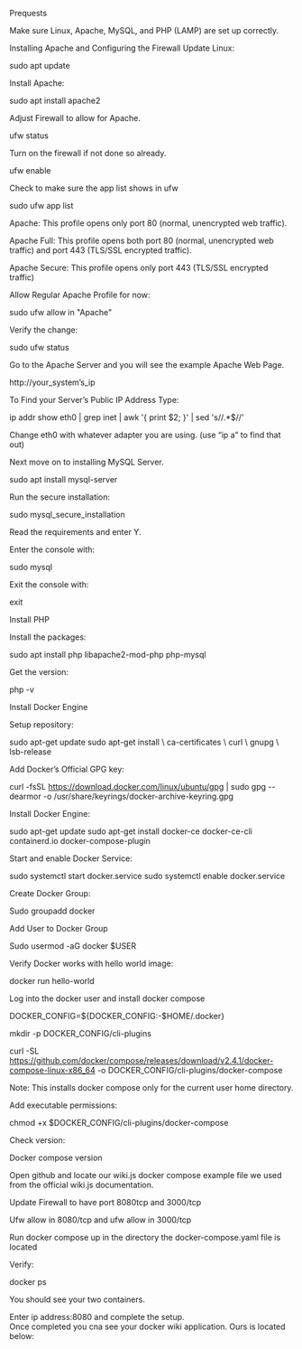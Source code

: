 Prequests

Make sure Linux, Apache, MySQL, and PHP (LAMP) are set up correctly.

Installing Apache and Configuring the Firewall
Update Linux:

sudo apt update

Install Apache:

sudo apt install apache2

Adjust Firewall to allow for Apache. 

ufw status 

Turn on the firewall if not done so already.

ufw enable

Check to make sure the app list shows in ufw

sudo ufw app list



Apache: This profile opens only port 80 (normal, unencrypted web traffic). 

Apache Full: This profile opens both port 80 (normal, unencrypted web traffic) and port 443 (TLS/SSL encrypted traffic). 

Apache Secure: This profile opens only port 443 (TLS/SSL encrypted traffic)

Allow Regular Apache Profile for now:

sudo ufw allow in "Apache"

Verify the change:

sudo ufw status

Go to the Apache Server and you will see the example Apache Web Page.

http://your_system’s_ip

To Find your Server’s Public IP Address Type:

ip addr show eth0 | grep inet | awk '{ print $2; }' | sed 's/\/.*$//'

Change eth0 with whatever adapter you are using. (use “ip a” to find that out)

Next move on to installing MySQL Server.

sudo apt install mysql-server

Run the secure installation:

sudo mysql_secure_installation

Read the requirements and enter Y.
 
Enter the console with:

sudo mysql

Exit the console with:

exit

Install PHP

Install the packages:

sudo apt install php libapache2-mod-php php-mysql

Get the version:

php -v



Install Docker Engine

Setup repository:

sudo apt-get update
sudo apt-get install \ ca-certificates \ curl \ gnupg \ lsb-release

Add Docker’s Official GPG key:

curl -fsSL https://download.docker.com/linux/ubuntu/gpg | sudo gpg --dearmor -o /usr/share/keyrings/docker-archive-keyring.gpg

Install Docker Engine:

sudo apt-get update sudo apt-get install docker-ce docker-ce-cli containerd.io docker-compose-plugin

Start and enable Docker Service:

sudo systemctl start docker.service
sudo systemctl enable docker.service

Create Docker Group:

Sudo groupadd docker

Add User to Docker Group

Sudo usermod -aG docker $USER

Verify Docker works with hello world image:

docker run hello-world

Log into the docker user and install docker compose

DOCKER_CONFIG=${DOCKER_CONFIG:-$HOME/.docker} 

mkdir -p DOCKER_CONFIG/cli-plugins 

curl -SL https://github.com/docker/compose/releases/download/v2.4.1/docker-compose-linux-x86_64 -o DOCKER_CONFIG/cli-plugins/docker-compose

Note: This installs docker compose only for the current user home directory.

Add executable permissions:

 chmod +x $DOCKER_CONFIG/cli-plugins/docker-compose

Check version:

Docker compose version

Open github and locate our wiki.js docker compose example file we used from the official wiki.js documentation. 

Update Firewall to have port 8080tcp and 3000/tcp

Ufw allow in 8080/tcp and ufw allow in 3000/tcp

Run docker compose up in the directory the docker-compose.yaml file is located

Verify:

docker ps

You should see your two containers.

Enter ip address:8080 and complete the setup.
\
Once completed you cna see your docker wiki application. Ours is located below:


